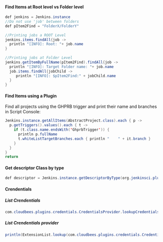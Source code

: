 #### Find Items at Root level vs Folder level

```java
def jenkins = Jenkins.instance
//Do not use 'job' between folders
def pItem2Find = "FolderX/FolderY"
 
//Printing jobs a ROOT Level
jenkins.items.findAll{job ->
  println "[INFO]: Root: "+ job.name
}
 
//Printing jobs at Folder Level
jenkins.getItemByFullName(pItem2Find).findAll{job ->
  println "[INFO]: Target Folder name: "+ job.name
  job.items.findAll{jobChild ->
     println "[INFO]: $pItem2Find:" + jobChild.name
  }
}
```

#### Find Items using a Plugin

Find all projects using the GHPRB trigger and print their name and branches in Script Console:

```java
Jenkins.instance.getAllItems(AbstractProject.class).each { p ->
  p.getTriggers().values().each { t ->
    if (t.class.name.endsWith('GhprbTrigger')) {
      println p.fullName
      t.whiteListTargetBranches.each { println "    " + it.branch }
    }
  }
}
return
```

####  Get descriptor Class by type

```java
def descriptor = Jenkins.instance.getDescriptorByType(org.jenkinsci.plugins.ghprb.GhprbTrigger.DescriptorImpl.class)
```

#### Crendentials

##### List Crendentials

```java
com.cloudbees.plugins.credentials.CredentialsProvider.lookupCredentials(com.cloudbees.plugins.credentials.common.IdCredentials.class,Jenkins.instance,hudson.security.ACL.SYSTEM)
```

##### List Crendentials provider

```java
println(ExtensionList.lookup(com.cloudbees.plugins.credentials.CredentialsProvider.class))
```
